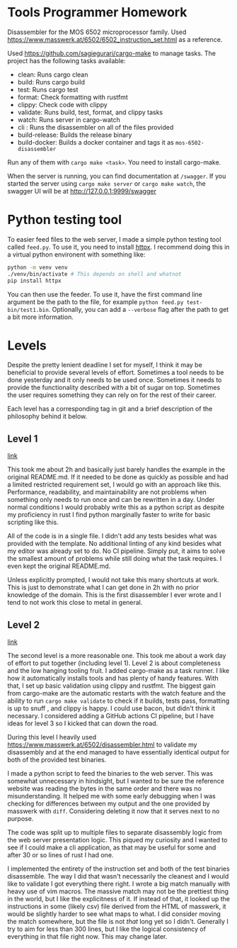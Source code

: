 # Tools Programmer Homework

Disassembler for the MOS 6502 microprocessor family. Used
https://www.masswerk.at/6502/6502_instruction_set.html as a reference.

Used https://github.com/sagiegurari/cargo-make to manage tasks. The project has
the following tasks available:

- clean: Runs cargo clean
- build: Runs cargo build
- test: Runs cargo test
- format: Check formatting with rustfmt
- clippy: Check code with clippy
- validate: Runs build, test, format, and clippy tasks
- watch: Runs server in cargo-watch
- cli <files>: Runs the disassembler on all of the files provided
- build-release: Builds the release binary
- build-docker: Builds a docker container and tags it as `mos-6502-disassembler`

Run any of them with `cargo make <task>`. You need to install cargo-make.

When the server is running, you can find documentation at `/swagger`. If you
started the server using `cargo make server` or `cargo make watch`, the swagger
UI will be at http://127.0.0.1:9999/swagger

# Python testing tool

To easier feed files to the web server, I made a simple python testing tool
called `feed.py`. To use it, you need to install
[httpx](https://www.python-httpx.org/). I recommend doing this in a virtual
python environent with something like:

```sh
python -m venv venv
./venv/bin/activate # This depends on shell and whatnot
pip install httpx
```

You can then use the feeder. To use it, have the first command line argument be
the path to the file, for example `python feed.py test-bin/test1.bin`.
Optionally, you can add a `--verbose` flag after the path to get a bit more
information.

# Levels

Despite the pretty lenient deadline I set for myself, I think it may be
beneficial to provide several levels of effort. Sometimes a tool needs to be
done yesterday and it only needs to be used once. Sometimes it needs to provide
the functionality described with a bit of sugar on top. Sometimes the user
requires something they can rely on for the rest of their career.

Each level has a corresponding tag in git and a brief description of the
philosophy behind it below.

## Level 1

[link](https://github.com/haihala/MOS-6502-disassembler/releases/tag/level-1)

This took me about 2h and basically just barely handles the example in the
original README.md. If it needed to be done as quickly as possible and had a
limited restricted requirement set, I would go with an approach like this.
Performance, readability, and maintainability are not problems when something
only needs to run once and can be rewritten in a day. Under normal conditions I
would probably write this as a python script as despite my proficiency in rust I
find python marginally faster to write for basic scripting like this.

All of the code is in a single file. I didn't add any tests besides what was
provided with the template. No additional linting of any kind besides what my
editor was already set to do. No CI pipeline. Simply put, it aims to solve the
smallest amount of problems while still doing what the task requires. I even
kept the original README.md.

Unless explicitly prompted, I would not take this many shortcuts at work. This
is just to demonstrate what I can get done in 2h with no prior knowledge of the
domain. This is the first disassembler I ever wrote and I tend to not work this
close to metal in general.

## Level 2

[link](https://github.com/haihala/MOS-6502-disassembler/releases/tag/level-2)

The second level is a more reasonable one. This took me about a work day of
effort to put together (including level 1). Level 2 is about completeness and
the low hanging tooling fruit. I added cargo-make as a task runner. I like how
it automatically installs tools and has plenty of handy features. With that, I
set up basic validation using clippy and rustfmt. The biggest gain from
cargo-make are the automatic restarts with the watch feature and the ability to
run `cargo make validate` to check if it builds, tests pass, formatting is up to
snuff , and clippy is happy. I could use bacon, but didn't think it necessary. I
considered adding a GitHub actions CI pipeline, but I have ideas for level 3 so
I kicked that can down the road.

During this level I heavily used https://www.masswerk.at/6502/disassembler.html
to validate my disassembly and at the end managed to have essentially identical
output for both of the provided test binaries.

I made a python script to feed the binaries to the web server. This was somewhat
unnecessary in hindsight, but I wanted to be sure the reference website was
reading the bytes in the same order and there was no misunderstanding. It helped
me with some early debugging when I was checking for differences between my
output and the one provided by masswerk with `diff`. Considering deleting it now
that it serves next to no purpose.

The code was split up to multiple files to separate disassembly logic from the
web server presentation logic. This piqued my curiosity and I wanted to see if I
could make a cli application, as that may be useful for some and after 30 or so
lines of rust I had one.

I implemented the entirety of the instruction set and both of the test binaries
disassemble. The way I did that wasn't necessarily the cleanest and I would like
to validate I got everything there right. I wrote a big match manually with
heavy use of vim macros. The massive match may not be the prettiest thing in the
world, but I like the explicitness of it. If instead of that, it looked up the
instructions in some (likely csv) file derived from the HTML of masswerk, it
would be slightly harder to see what maps to what. I did consider moving the
match somewhere, but the file is not _that_ long yet so I didn't. Generally I
try to aim for less than 300 lines, but I like the logical consistency of
everything in that file right now. This may change later.
